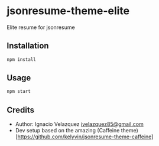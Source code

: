 # jsonresume-theme-elite

Elite resume for jsonresume

## Installation

```bash
npm install
```

## Usage

```bash
npm start
```


## Credits

+ Author: Ignacio Velazquez <ivelazquez85@gmail.com>
+ Dev setup based on the amazing (Caffeine theme)[https://github.com/kelyvin/jsonresume-theme-caffeine]
